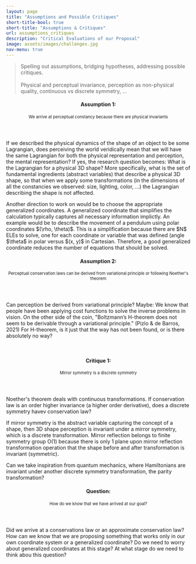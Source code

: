 ```yaml
---
layout: page
title: "Assumptions and Possible Critiques"
short-title-bool: true
short-title: "Assumptions & Critiques"
url: assumptions_critiques
description: "Critical Evaluations of our Proposal"
image: assets/images/challenges.jpg
nav-menu: true
---
```


<blockquote>
	Spelling out assumptions, bridging hypotheses, addressing possible critiques.
	<br /><br />
	Physical and perceptual invariance, perception as non-physical quality, continuous vs discrete symmetry, ...
</blockquote>


<header class="major">
    <h4>Assumption 1:</h4><p style="text-transform: none; font-size: .8em;"> We arrive at perceptual constancy because there are physical invariants</p>
</header>
<p>
    If we described the physical dynamics of the shape of an object to be some Lagrangian, does perceiving the world veridically mean that we will have the same Lagrangian for both the physical representation and perception, the mental representation? If yes, the research question becomes: What is the Lagrangian for a physical 3D shape? More specifically, what is the set of fundamental ingredients (abstract variables) that describe a physical 3D shape, so that when we apply some transformations (in the dimensions of all the constancies we observed: size, lighting, color, ...) the Lagrangian describing the shape is not affected.
</p>
<p>
    Another direction to work on would be to choose the appropriate generalized coordinates. A generalized coordinate that simplifies the calculation typically captures all necessary information implictly. An example would be to describe the movement of a pendulum using polar coordinates $(\rho, \theta)$. This is a simplification because there are $N$ ELEs to solve, one for each coordinate or variable that was defined (angle $\theta$ in polar versus $(x, y)$ in Cartesian. Therefore, a good generalized coordinate reduces the number of equations that should be solved.
</p>

<header class="major">
    <h4>Assumption 2:</h4><p style="text-transform: none; font-size: .8em;">Perceptual conservation laws can be derived from variational principle or following Noether's theorem</p>
</header>
Can perception be derived from variational principle? Maybe: We know that people have been applying cost functions to solve the inverse problems in vision. On the other side of the coin, "Boltzmann’s H-theorem does not seem to be derivable through a variational principle." (Pizlo & de Barros, 2021) For H-theorem, is it just that the way has not been found, or is there absolutely no way?

<p> <br /><p>


<header class="major">
    <h4>Critique 1:</h4><p style="text-transform: none; font-size: .8em;">Mirror symmetry is a discrete symmetry</p>
</header>
<p>
    Noether's theorem deals with continuous transformations. If conservation law is an order higher invariance (a higher order derivative), does a discrete symmetry havev conservation law? 
</p>
<p>
    If mirror symmetry is the abstract variable capturing the concept of a shape, then 3D shape perception is invariant under a mirror symmetry, which is a discrete transformation. Mirror reflection belongs to finite symmetry group O(1) because there is only 1 plane upon mirror reflection transformation operation that the shape before and after transformation is invariant (symmetric).
</p>
<p> 
    Can we take inspiration from quantum mechanics, where Hamiltonians are invariant under another discrete symmetry transformation, the parity transformation? 
</p>


<header class="major">
    <h4>Question:</h4><p style="text-transform: none; font-size: .8em;">How do we know that we have arrived at our goal?</p>
</header>
Did we arrive at a conservations law or an approximate conservation law? How can we know that we are proposing something that works only in our own coordinate system or a generalized coordinate? Do we need to worry about generalized coordinates at this stage? At what stage do we need to think abou this question?  






